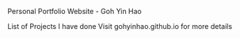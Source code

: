 Personal Portfolio Website - Goh Yin Hao

List of Projects I have done
Visit gohyinhao.github.io for more details
